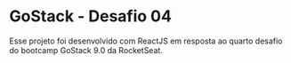 # GoStack - Desafio 04

Esse projeto foi desenvolvido com ReactJS em resposta ao quarto desafio do bootcamp GoStack 9.0 da RocketSeat.